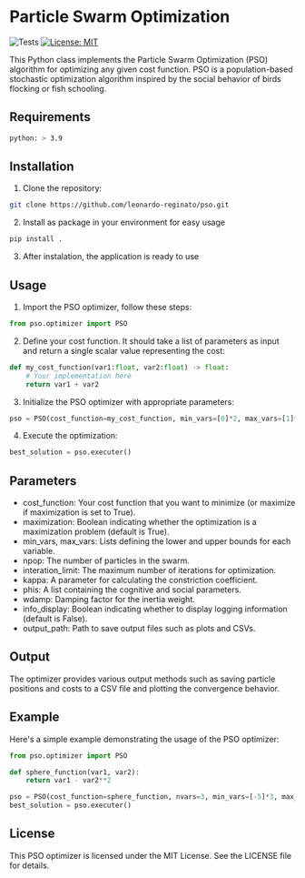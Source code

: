 # Particle Swarm Optimization
![Tests](https://github.com/leonardo-reginato/pso/actions/workflows/tests.yml/badge.svg)
[![License: MIT](https://img.shields.io/badge/License-MIT-yellow.svg)](https://opensource.org/licenses/MIT)


This Python class implements the Particle Swarm Optimization (PSO) algorithm for optimizing any given cost function. PSO is a population-based stochastic optimization algorithm inspired by the social behavior of birds flocking or fish schooling.

## Requirements
```bash
python: > 3.9
```

## Installation
1. Clone the repository:
```bash
git clone https://github.com/leonardo-reginato/pso.git
```
2. Install as package in your environment for easy usage
```bash
pip install .
```
3. After instalation, the application is ready to use

## Usage
1. Import the PSO optimizer, follow these steps:
```python
from pso.optimizer import PSO
```
2. Define your cost function. It should take a list of parameters as input and return a single scalar value representing the cost:

```python
def my_cost_function(var1:float, var2:float) -> float:
    # Your implementation here
    return var1 + var2
```
3. Initialize the PSO optimizer with appropriate parameters:
```python
pso = PSO(cost_function=my_cost_function, min_vars=[0]*2, max_vars=[1]*2)
```
4. Execute the optimization:
```python
best_solution = pso.executer()
```

## Parameters
- cost_function: Your cost function that you want to minimize (or maximize if maximization is set to True).
- maximization: Boolean indicating whether the optimization is a maximization problem (default is True).
- min_vars, max_vars: Lists defining the lower and upper bounds for each variable.
- npop: The number of particles in the swarm.
- interation_limit: The maximum number of iterations for optimization.
- kappa: A parameter for calculating the constriction coefficient.
- phis: A list containing the cognitive and social parameters.
- wdamp: Damping factor for the inertia weight.
- info_display: Boolean indicating whether to display logging information (default is False).
- output_path: Path to save output files such as plots and CSVs.

## Output
The optimizer provides various output methods such as saving particle positions and costs to a CSV file and plotting the convergence behavior.

## Example
Here's a simple example demonstrating the usage of the PSO optimizer:
```python
from pso.optimizer import PSO

def sphere_function(var1, var2):
    return var1 - var2**2

pso = PSO(cost_function=sphere_function, nvars=3, min_vars=[-5]*3, max_vars=[5]*3)
best_solution = pso.executer()
```
## License
This PSO optimizer is licensed under the MIT License. See the LICENSE file for details.

